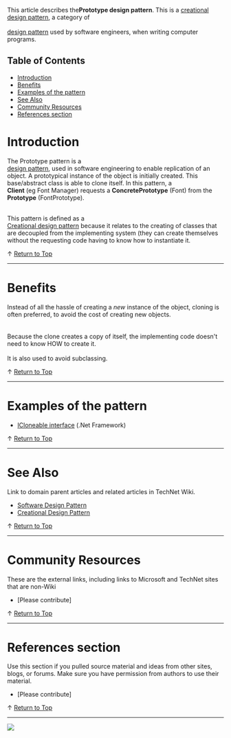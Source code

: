 
This article describes the**Prototype design pattern**. This is a [creational design pattern](http://social.technet.microsoft.com/wiki/contents/articles/13211.creational-design-pattern.aspx), a category of<br>[<br>design pattern](http://social.technet.microsoft.com/wiki/contents/articles/13207.software-design-pattern.aspx) used by software engineers, when writing computer programs.   
  
  

## Table of Contents



- [Introduction](#Introduction)
- [Benefits](#Benefits)
- [Examples of the pattern](#Examples_of_the_pattern)
- [See Also](#See_Also)
- [Community Resources](#Community_Resources)
- [References section](#References_section)


# <a name="Introduction"></a>Introduction


The Prototype pattern is a [<br>design pattern](http://social.technet.microsoft.com/wiki/contents/articles/13207.software-design-pattern.aspx), used in software engineering to enable replication of an object. A prototypical instance of the object is initially created. This base/abstract class is able to clone itself. In this pattern, a<br>**Client** (eg Font Manager) requests a **ConcretePrototype** (Font) from the<br>**Prototype** (FontPrototype).  
  
<br>This pattern is defined as a [<br>Creational design pattern](http://social.technet.microsoft.com/wiki/contents/articles/13211.creational-design-pattern.aspx) because it relates to the creating of classes that are decoupled from the implementing system (they can create themselves without the requesting code having to know how to instantiate it.



↑ [Return to Top](#Top)


* * *

# <a name="Benefits"></a>Benefits


Instead of all the hassle of creating a *new* instance of the object, cloning is often preferred, to avoid the cost of creating new objects.<br>  
<br>Because the clone creates a copy of itself, the implementing code doesn't need to know HOW to create it.  
<br>It is also used to avoid subclassing.







↑ [Return to Top](#Top)


* * *

# <a name="Examples_of_the_pattern"></a>Examples of the pattern

- [ICloneable interface](http://msdn.microsoft.com/en-us/library/system.icloneable.aspx) (.Net Framework)<br>







↑ [Return to Top](#Top)


* * *

# <a name="See_Also"></a>See Also
Link to domain parent articles and related articles in TechNet Wiki.
- [Software Design Pattern](http://social.technet.microsoft.com/wiki/contents/articles/13207.software-design-pattern.aspx)
- [Creational Design Pattern](http://social.technet.microsoft.com/wiki/contents/articles/13211.creational-design-pattern.aspx)







↑ [Return to Top](#Top)


* * *

# <a name="Community_Resources"></a>Community Resources
These are the external links, including links to Microsoft and TechNet sites that are non-Wiki
- [Please contribute]







↑ [Return to Top](#Top)


* * *

# <a name="References_section"></a>References section
Use this section if you pulled source material and ideas from other sites, blogs, or forums. Make sure you have permission from authors to use their material.
- [Please contribute]











↑ [Return to Top](#Top)


* * *
![ ](http://c.statcounter.com/8278708/0/13fc676e/1/)
